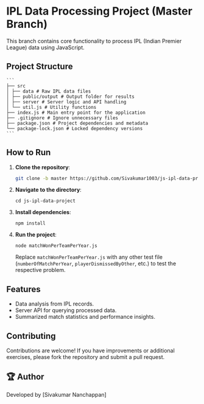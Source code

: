 # IPL Data Processing Project (Master Branch)

This branch contains core functionality to process IPL (Indian Premier League) data using JavaScript.

## Project Structure
    ```
    ├── src 
    │ ├── data # Raw IPL data files 
    │ ├── public/output # Output folder for results 
    │ ├── server # Server logic and API handling 
    │ └── util.js # Utility functions 
    ├── index.js # Main entry point for the application 
    ├── .gitignore # Ignore unnecessary files 
    ├── package.json # Project dependencies and metadata 
    └── package-lock.json # Locked dependency versions
    ```


## How to Run

1. **Clone the repository**:
   ```bash
   git clone -b master https://github.com/Sivakumar1003/js-ipl-data-project.git
   ```
2. **Navigate to the directory**:
    ```
    cd js-ipl-data-project
    ```
3. **Install dependencies**:
    ```
    npm install
    ```
4. **Run the project**:
    ```
    node matchWonPerTeamPerYear.js
    ```
    Replace `matchWonPerTeamPerYear.js` with any other test file (`numberOfMatchPerYear`, `playerDismissedByOther`, etc.) to test the respective problem.

## Features
* Data analysis from IPL records.
* Server API for querying processed data.
* Summarized match statistics and performance insights.


## Contributing
Contributions are welcome! If you have improvements or additional exercises, please fork the repository and submit a pull request.

## 🏆 Author
Developed by [Sivakumar Nanchappan]